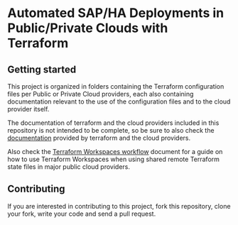 # Automated SAP/HA Deployments in Public/Private Clouds with Terraform

## Getting started

This project is organized in folders containing the Terraform configuration files per Public or Private Cloud providers, each also containing documentation relevant to the use of the configuration files and to the cloud provider itself.

The documentation of terraform and the cloud providers included in this repository is not intended to be complete, so be sure to also check the [documentation](https://www.terraform.io/docs) provided by terraform and the cloud providers.

Also check the [Terraform Workspaces workflow](workspaces-workflow.md) document for a guide on how to use Terraform Workspaces when using shared remote Terraform state files in major public cloud providers.

## Contributing

If you are interested in contributing to this project, fork this repository, clone your fork, write your code and send a pull request.

